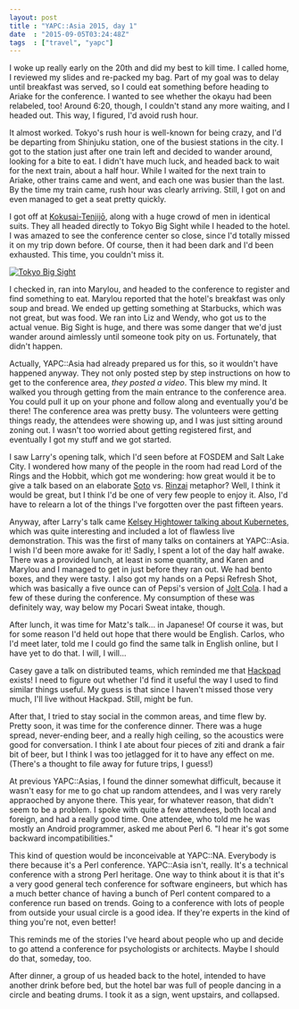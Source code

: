 ```yaml
---
layout: post
title : "YAPC::Asia 2015, day 1"
date  : "2015-09-05T03:24:48Z"
tags  : ["travel", "yapc"]
---
```

I woke up really early on the 20th and did my best to kill time.  I called
home, I reviewed my slides and re-packed my bag.  Part of my goal was to delay
until breakfast was served, so I could eat something before heading to Ariake
for the conference.  I wanted to see whether the okayu had been relabeled, too!
Around 6:20, though, I couldn't stand any more waiting, and I headed out.  This
way, I figured, I'd avoid rush hour.

It almost worked.  Tokyo's rush hour is well-known for being crazy, and I'd be
departing from Shinjuku station, one of the busiest stations in the city.  I
got to the station just after one train left and decided to wander around,
looking for a bite to eat.  I didn't have much luck, and headed back to wait
for the next train, about a half hour.  While I waited for the next train to
Ariake, other trains came and went, and each one was busier than the last.  By
the time my train came, rush hour was clearly arriving.  Still, I got on and
even managed to get a seat pretty quickly.

I got off at
[Kokusai-Tenjijō](https://en.wikipedia.org/wiki/Kokusai-Tenjij%C5%8D_Station),
along with a huge crowd of men in identical suits.  They all headed directly to
Tokyo Big Sight while I headed to the hotel.  I was amazed to see the
conference center so close, since I'd totally missed it on my trip down before.
Of course, then it had been dark and I'd been exhausted.  This time, you
couldn't miss it.

<a href="https://www.flickr.com/photos/rjbs/20899740492/in/dateposted-public/" title="Tokyo Big Sight"><img src="https://farm1.staticflickr.com/779/20899740492_d7ddca8016_z.jpg" alt="Tokyo Big Sight"></a>

I checked in, ran into Marylou, and headed to the conference to register and
find something to eat.  Marylou reported that the hotel's breakfast was only
soup and bread.  We ended up getting something at Starbucks, which was not
great, but was food.  We ran into Liz and Wendy, who got us to the actual
venue.  Big Sight is huge, and there was some danger that we'd just wander
around aimlessly until someone took pity on us.  Fortunately, that didn't
happen.

Actually, YAPC::Asia had already prepared us for this, so it wouldn't have
happened anyway.  They not only posted step by step instructions on how to get
to the conference area, *they posted a video*.  This blew my mind.  It walked
you through getting from the main entrance to the conference area.  You could
pull it up on your phone and follow along and eventually you'd be there!
The conference area was pretty busy.  The volunteers were getting things ready,
the attendees were showing up, and I was just sitting around zoning out.  I
wasn't too worried about getting registered first, and eventually I got my
stuff and we got started.

I saw Larry's opening talk, which I'd seen before at FOSDEM and Salt Lake City.
I wondered how many of the people in the room had read Lord of the Rings and
the Hobbit, which got me wondering:  how great would it be to give a talk based
on an elaborate [Soto](https://en.wikipedia.org/wiki/S%C5%8Dt%C5%8D) vs.
[Rinzai](https://en.wikipedia.org/wiki/Rinzai_school) metaphor?  Well, I think
it would be great, but I think I'd be one of very few people to enjoy it.
Also, I'd have to relearn a lot of the things I've forgotten over the past
fifteen years.

Anyway, after Larry's talk came [Kelsey Hightower talking about
Kubernetes](https://www.youtube.com/watch?v=-8aUxpVrD40), which was quite
interesting and included a lot of flawless live demonstration.  This was the
first of many talks on containers at YAPC::Asia.  I wish I'd been more awake
for it!  Sadly, I spent a lot of the day half awake.  There was a provided
lunch, at least in some quantity, and Karen and Marylou and I managed to get
in just before they ran out.  We had bento boxes, and they were tasty.  I also
got my hands on a Pepsi Refresh Shot, which was basically a five ounce can of
Pepsi's version of [Jolt Cola](https://en.wikipedia.org/wiki/Jolt_Cola).  I had
a few of these during the conference.  My consumption of these was definitely
way, way below my Pocari Sweat intake, though.

After lunch, it was time for Matz's talk… in Japanese!  Of course it was, but
for some reason I'd held out hope that there would be English.  Carlos, who I'd
meet later, told me I could go find the same talk in English online, but I have
yet to do that.  I will, I will…

Casey gave a talk on distributed teams, which reminded me that
[Hackpad](https://hackpad.com/) exists!  I need to figure out whether I'd find
it useful the way I used to find similar things useful.  My guess is that since
I haven't missed those very much, I'll live without Hackpad.  Still, might be
fun.

After that, I tried to stay social in the common areas, and time flew by.
Pretty soon, it was time for the conference dinner.  There was a huge spread,
never-ending beer, and a really high ceiling, so the acoustics were good for
conversation.  I think I ate about four pieces of ziti and drank a fair bit of
beer, but I think I was too jetlagged for it to have any effect on me.
(There's a thought to file away for future trips, I guess!)

At previous YAPC::Asias, I found the dinner somewhat difficult, because it
wasn't easy for me to go chat up random attendees, and I was very rarely
appraoched by anyone there.  This year, for whatever reason, that didn't seem
to be a problem.  I spoke with quite a few attendees, both local and foreign,
and had a really good time.  One attendee, who told me he was mostly an Android
programmer, asked me about Perl 6.  "I hear it's got some backward
incompatibilities."

This kind of question would be inconceivable at YAPC::NA.  Everybody is there
because it's a Perl conference.  YAPC::Asia isn't, really.  It's a technical
conference with a strong Perl heritage.  One way to think about it is that it's
a very good general tech conference for software engineers, but which has a
much better chance of having a bunch of Perl content compared to a conference
run based on trends.  Going to a conference with lots of people from outside
your usual circle is a good idea.  If they're experts in the kind of thing
you're not, even better!

This reminds me of the stories I've heard about people who up and decide to go
attend a conference for psychologists or architects.  Maybe I should do that,
someday, too.

After dinner, a group of us headed back to the hotel, intended to have another
drink before bed, but the hotel bar was full of people dancing in a circle and
beating drums.  I took it as a sign, went upstairs, and collapsed.

